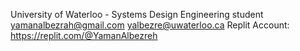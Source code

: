 University of Waterloo - Systems Design Engineering student
yamanalbezrah@gmail.com   yalbezre@uwaterloo.ca
Replit Account: https://replit.com/@YamanAlbezreh
